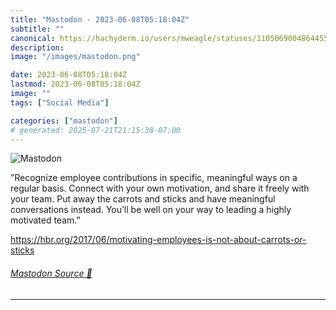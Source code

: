 ```yaml
---
title: "Mastodon - 2023-06-08T05:18:04Z"
subtitle: ""
canonical: https://hachyderm.io/users/mweagle/statuses/110506900486445598
description:
image: "/images/mastodon.png"

date: 2023-06-08T05:18:04Z
lastmod: 2023-06-08T05:18:04Z
image: ""
tags: ["Social Media"]

categories: ["mastodon"]
# generated: 2025-07-21T21:15:38-07:00
---
```

![Mastodon](/images/mastodon.png)

<p>”Recognize employee contributions in specific, meaningful ways on a regular basis. Connect with your own motivation, and share it freely with your team. Put away the carrots and sticks and have meaningful conversations instead. You’ll be well on your way to leading a highly motivated team.”</p><p><a href="https://hbr.org/2017/06/motivating-employees-is-not-about-carrots-or-sticks" target="_blank" rel="nofollow noopener noreferrer" translate="no"><span class="invisible">https://</span><span class="ellipsis">hbr.org/2017/06/motivating-emp</span><span class="invisible">loyees-is-not-about-carrots-or-sticks</span></a></p>


###### [Mastodon Source 🐘](https://hachyderm.io/@mweagle/110506900486445598)

___
